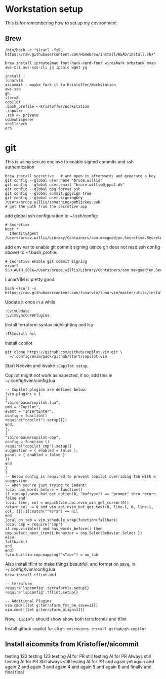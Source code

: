 # Workstation setup
This is for remembering how to set up my environment

## Brew
`/bin/bash -c "$(curl -fsSL https://raw.githubusercontent.com/Homebrew/install/HEAD/install.sh)"`

`brew install iproute2mac font-hack-nerd-font wireshark orbstack nmap aws-cli aws-sso-cli jq ipcalc wget yq`

```
install :
lunarvim
aicommit - maybe fork it to Kristoffer/Workstation
aws-sso
gh
iterm2
copilot
.bash_profile <-Kristoffer/Workstation
.inputrc
.ssh <- private
codewhisperer
shellcheck
orb
```

# git
This is using secure enclave to enable signed commits and ssh authentication
```
brew install secretive   # and open it afterwards and generate a key
git config --global user.name "bruce.willis"
git config --global user.email "bruce.willis@jppol.dk"
git config --global gpg.format ssh
git config --global commit.gpgsign true
git config --global user.signingKey /Users/bruce.willis/something/publickey.pub
# get the path from the secretive app
```

add global ssh configuration to ~/.ssh/config:
```
# Secretive
Host *
  IdentityAgent /Users/bruce.willis/Library/Containers/com.maxgoedjen.Secretive.SecretAgent/Data/socket.ssh
```

add env var to enable git commit signing (since git does not read ssh config above) to ~/.bash_profile:
```
# secretive enable git commit signing
export SSH_AUTH_SOCK=/Users/bruce.willis/Library/Containers/com.maxgoedjen.Secretive.SecretAgent/Data/socket.ssh
```

LunarVIM is pretty good
```
bash <(curl -s https://raw.githubusercontent.com/lunarvim/lunarvim/master/utils/installer/install.sh)
```
Update it once in a while
```
:LvimUpdate 
:LvimSyncCorePlugins
```
Install terraform syntax highlighting and lsp
```
:TSInstall hcl
```
Install copilot 
```
git clone https://github.com/github/copilot.vim.git \
  ~/.config/nvim/pack/github/start/copilot.vim
```

Start Neovim and invoke ```:Copilot setup```.

Copilot might not work as expected, if so, add this in ~/.config/lvim/config.lua
```
-- Copilot plugins are defined below:
lvim.plugins = {
{
"zbirenbaum/copilot.lua",
cmd = "Copilot",
event = "InsertEnter",
config = function()
require("copilot").setup({})
end,
},
{
"zbirenbaum/copilot-cmp",
config = function ()
require("copilot_cmp").setup({
suggestion = { enabled = false },
panel = { enabled = false }
})
end
}
}
-- Below config is required to prevent copilot overriding Tab with a suggestion
-- when you're just trying to indent!
local has_words_before = function()
if vim.api.nvim_buf_get_option(0, "buftype") == "prompt" then return false end
local line, col = unpack(vim.api.nvim_win_get_cursor(0))
return col ~= 0 and vim.api.nvim_buf_get_text(0, line-1, 0, line-1, col, {})[1]:match("^%s*$") == nil
end
local on_tab = vim.schedule_wrap(function(fallback)
local cmp = require("cmp")
if cmp.visible() and has_words_before() then
cmp.select_next_item({ behavior = cmp.SelectBehavior.Select })
else
fallback()
end
end)
lvim.builtin.cmp.mapping["<Tab>"] = on_tab
```

Also install tflint to make things beautiful, and format on save, in ~/.config/lvim/config.lua      
```brew install tflint```
and
```
-- terraform
require'lspconfig'.terraformls.setup{}
require'lspconfig'.tflint.setup{}

-- Additional Plugins
vim.cmd([[let g:terraform_fmt_on_save=1]])
vim.cmd([[let g:terraform_align=1]])
```

Now, ```:LspInfo``` should show show both terraformls and tflint

Install github copilot for cli
```gh extensions install github/gh-copilot```


Install aicommits from Kristoffer/aicommit
---
testing 123
testing 123
testing AI for PR
still testing AI for PR
Always still testing AI for PR
Still always still testing AI for PR
and again
yet again
and again 2
and again 3
and again 4
and again 5
and again 6
and finally
and final final
